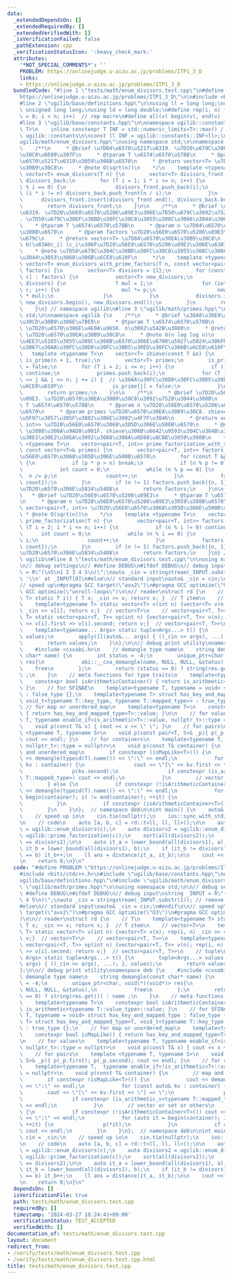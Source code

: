 ```yaml
---
data:
  _extendedDependsOn: []
  _extendedRequiredBy: []
  _extendedVerifiedWith: []
  _isVerificationFailed: false
  _pathExtension: cpp
  _verificationStatusIcon: ':heavy_check_mark:'
  attributes:
    '*NOT_SPECIAL_COMMENTS*': ''
    PROBLEM: https://onlinejudge.u-aizu.ac.jp/problems/ITP1_3_D
    links:
    - https://onlinejudge.u-aizu.ac.jp/problems/ITP1_3_D
  bundledCode: "#line 1 \"tests/math/enum_divisors.test.cpp\"\n#define PROBLEM \"\
    https://onlinejudge.u-aizu.ac.jp/problems/ITP1_3_D\"\n\n#include <bits/stdc++.h>\n\
    #line 2 \"ugilib/base/definitions.hpp\"\n\nusing ll = long long;\nusing ull =\
    \ unsigned long long;\nusing ld = long double;\n#define rep(i, n) for(size_t i\
    \ = 0; i < n; i++)  // rep macro\n#define all(v) begin(v), end(v)  // all iterator\n\
    #line 3 \"ugilib/base/constants.hpp\"\n\nnamespace ugilib::constants {\n    template<typename\
    \ T>\n    inline constexpr T INF = std::numeric_limits<T>::max() / 2;\n} // namespace\
    \ ugilib::constants\n\nconst ll INF = ugilib::constants::INF<ll>;\n#line 3 \"\
    ugilib/math/enum_divisors.hpp\"\nusing namespace std;\n\nnamespace ugilib {\n\
    \    /**\n     * @brief \u7D04\u6570\u5217\u6319. \u7D50\u679C\u306F\u30BD\u30FC\
    \u30C8\u6E08\u307F\n     * @tparam T \u6574\u6570\u578B\n     * @param n \u7D04\
    \u6570\u5217\u6319\u3059\u308B\u6570\n     * @return vector<T> \u7D04\u6570\u30EA\
    \u30B9\u30C8\n     * @note O(sqrt(n))\n    */\n    template <typename T>\n   \
    \ vector<T> enum_divisors(T n) {\n        vector<T> divisors_front;\n        deque<T>\
    \ divisors_back;\n        for (T i = 1; i * i <= n; i++) {\n            if (n\
    \ % i == 0) {\n                divisors_front.push_back(i);\n                if\
    \ (i * i != n) divisors_back.push_front(n / i);\n            }\n        }\n  \
    \      divisors_front.insert(divisors_front.end(), divisors_back.begin(), divisors_back.end());\n\
    \        return divisors_front;\n    }\n\n    /**\n     * @brief \u7D04\u6570\u5217\
    \u6319. \u7D20\u56E0\u6570\u5206\u89E3\u306E\u7D50\u679C\u3092\u7528\u3044\u308B\
    . \u7D50\u679C\u306F\u30BD\u30FC\u30C8\u3055\u308C\u3066\u3044\u306A\u3044\n \
    \    * @tparam T \u6574\u6570\u578B\n     * @param n \u7D04\u6570\u5217\u6319\u3059\
    \u308B\u6570\n     * @param factors \u7D20\u56E0\u6570\u5206\u89E3\u306E\u7D50\
    \u679C\n     * @return vector<T> \u7D04\u6570\u30EA\u30B9\u30C8\n     * @note\
    \ O(\u03A0c_i) (c_i\u306F\u7D20\u56E0\u6570\u5206\u89E3\u306E\u6307\u6570)\n \
    \    * @note \u7D50\u679C\u304C\u30BD\u30FC\u30C8\u3055\u308C\u3066\u3044\u306A\
    \u3044\u3053\u3068\u306B\u6CE8\u610F\n     */\n    template <typename T>\n   \
    \ vector<T> enum_divisors_with_prime_factors(T n, const vector<pair<T, int>>&\
    \ factors) {\n        vector<T> divisors = {1};\n        for (const auto& [p,\
    \ c] : factors) {\n            vector<T> new_divisors;\n            for (T d :\
    \ divisors) {\n                T mul = 1;\n                for (int i = 0; i <\
    \ c; i++) {\n                    mul *= p;\n                    new_divisors.push_back(d\
    \ * mul);\n                }\n            }\n            divisors.insert(divisors.end(),\
    \ new_divisors.begin(), new_divisors.end());\n        }\n        return divisors;\n\
    \    }\n} // namespace ugilib\n#line 3 \"ugilib/math/primes.hpp\"\nusing namespace\
    \ std;\n\nnamespace ugilib {\n    /**\n     * @brief \u30A8\u30E9\u30C8\u30B9\u30C6\
    \u30CD\u30B9\u306E\u7BE9\n     * @tparam T \u6574\u6570\u578B\n     * @param n\
    \ \u7D20\u6570\u306E\u4E0A\u9650. n\u3092\u542B\u3080\n     * @return vector<T>\
    \ \u7D20\u6570\u30EA\u30B9\u30C8\n     * @note O(n log log n)\n     * @note j\u306B\
    \u4EE3\u5165\u3055\u308C\u308B\u6570\u306E\u6700\u5927\u5024\u306FN^2\u306A\u306E\
    \u3067\u30AA\u30FC\u30D0\u30FC\u30D5\u30ED\u30FC\u306B\u6CE8\u610F\n    */\n \
    \   template <typename T>\n    vector<T> shieve(const T &n) {\n        vector<bool>\
    \ is_prime(n + 1, true);\n        vector<T> primes;\n        is_prime[0] = is_prime[1]\
    \ = false;\n        for (T i = 2; i <= n; i++) {\n            if (!is_prime[i])\
    \ continue;\n            primes.push_back(i);\n            for (T j = i * i; 0\
    \ <= j && j <= n; j += i) {  // \u30AA\u30FC\u30D0\u30FC\u30D5\u30ED\u30FC\u306B\
    \u6CE8\u610F\n                is_prime[j] = false;\n            }\n        }\n\
    \        return primes;\n    }\n\n    /**\n     * @brief \u7D20\u56E0\u6570\u5206\
    \u89E3. \u7D20\u6570\u30EA\u30B9\u30C8\u3092\u7528\u3044\u308B\n     * @tparam\
    \ T \u6574\u6570\u578B\n     * @param n \u7D20\u56E0\u6570\u5206\u89E3\u3059\u308B\
    \u6570\n     * @param primes \u7D20\u6570\u30EA\u30B9\u30C8. shieve\u3067\u53D6\
    \u5F97\u3057\u305F\u3082\u306E\u3092\u4F7F\u3046\n     * @return vector<pair<T,\
    \ int>> \u7D20\u56E0\u6570\u3068\u305D\u306E\u500B\u6570\n     * @note O(sqrt(n))\
    \ \u3088\u308A\u9AD8\u901F. shieve\u306B\u6642\u9593\u304C\u304B\u304B\u308A\uFF0C\
    \u30E1\u30E2\u30EA\u3092\u3088\u308A\u6D88\u8CBB\u3059\u308B\n    */\n    template\
    \ <typename T>\n    vector<pair<T, int>> prime_factorization_with_shieve(T n,\
    \ const vector<T>& primes) {\n        vector<pair<T, int>> factors;  // \u7D20\
    \u56E0\u6570\u3068\u305D\u306E\u500B\u6570\n        for (const T &p : primes)\
    \ {\n            if (p * p > n) break;\n            if (n % p != 0) continue;\n\
    \            int count = 0;\n            while (n % p == 0) {\n              \
    \  n /= p;\n                count++;\n            }\n            factors.push_back({p,\
    \ count});\n        }\n        if (n != 1) factors.push_back({n, 1});  // n\u304C\
    \u7D20\u6570\u306E\u5834\u5408\n        return factors;\n    }\n\n    /**\n  \
    \   * @brief \u7D20\u56E0\u6570\u5206\u89E3\n     * @tparam T \u6574\u6570\u578B\
    \n     * @param n \u7D20\u56E0\u6570\u5206\u89E3\u3059\u308B\u6570\n     * @return\
    \ vector<pair<T, int>> \u7D20\u56E0\u6570\u3068\u305D\u306E\u500B\u6570\n    \
    \ * @note O(sqrt(n))\n    */\n    template <typename T>\n    vector<pair<T, int>>\
    \ prime_factorization(T n) {\n        vector<pair<T, int>> factors;\n        for\
    \ (T i = 2; i * i <= n; i++) {\n            if (n % i != 0) continue;\n      \
    \      int count = 0;\n            while (n % i == 0) {\n                n /=\
    \ i;\n                count++;\n            }\n            factors.push_back({i,\
    \ count});\n        }\n        if (n != 1) factors.push_back({n, 1});  // n\u304C\
    \u7D20\u6570\u306E\u5834\u5408\n        return factors;\n    }\n} // namespace\
    \ ugilib\n#line 8 \"tests/math/enum_divisors.test.cpp\"\n\nusing namespace std;\n\
    \n// debug settings\n// #define DEBUG\n#ifdef DEBUG\n// debug input\nstring _INPUT\
    \ = R\"(\n5\n1 2 3 4 5\n)\";\nauto _cin = stringstream(_INPUT.substr(1)); // remove\
    \ '\\n' at _INPUT[0]\n#else\n// standard input\nauto& _cin = cin;\n#endif\n\n\
    // speed up\n#pragma GCC target(\"avx2\")\n#pragma GCC optimize(\"O3\")\n#pragma\
    \ GCC optimize(\"unroll-loops\")\n\n// reader\nstruct rd {\n    // T\n    template<typename\
    \ T> static T i() { T x; _cin >> x; return x; }  // T item\n    // vector<T>\n\
    \    template<typename T> static vector<T> v(int n) {vector<T> v(n); rep(i, n)\
    \ _cin >> v[i]; return v;}  // vector<T>\n    // vector<pair<T, T>>\n    template<typename\
    \ T> static vector<pair<T, T>> vp(int n) {vector<pair<T, T>> v(n); rep(i, n) _cin\
    \ >> v[i].first >> v[i].second; return v;}  // vector<pair<T, T>>\n    // tuple\n\
    \    template<typename... Args> static tuple<Args...> t() {\n        tuple<Args...>\
    \ values;\n        apply([](auto&... args) { ((_cin >> args), ...); }, values);\n\
    \        return values;\n    }\n};\n\n// debug print utility\nnamespace deb {\n\
    \    #include <cxxabi.h>\n    // demangle type name\n    string demangle(const\
    \ char* name) {\n        int status = -4;\n        unique_ptr<char, void(*)(void*)>\
    \ res{\n            abi::__cxa_demangle(name, NULL, NULL, &status),\n        \
    \    free\n        };\n        return (status == 0) ? string(res.get()) : name\
    \ ;\n    }\n    // meta functions for type traits\n    template<typename T>\n\
    \    constexpr bool isArithmeticContainer() { return is_arithmetic<typename T::value_type>::value;\
    \ }\n    // for SFINAE\n    template<typename T, typename = void> struct has_key_and_mapped_type\
    \ : false_type {};\n    template<typename T> struct has_key_and_mapped_type<T,\
    \ void_t<typename T::key_type, typename T::mapped_type>> : true_type {};\n   \
    \ // for map or unordered_map\n    template<typename T>\n    constexpr bool isMapLike()\
    \ { return has_key_and_mapped_type<T>::value; }\n\n    // for values\n    template<typename\
    \ T, typename enable_if<is_arithmetic<T>::value, nullptr_t>::type = nullptr>\n\
    \    void p(const T& x) { cout << x << \" \"; }\n    // for pairs\n    template\
    \ <typename T, typename S>\n    void p(const pair<T, S>& _p){ p(_p.first); p(_p.second);\
    \ cout << endl; }\n    // for containers\n    template<typename T,  typename enable_if<!is_arithmetic<T>::value,\
    \ nullptr_t>::type = nullptr>\n    void p(const T& container) {\n        // map\
    \ and unordered_map\n        if constexpr (isMapLike<T>()) {\n            cout\
    \ << demangle(typeid(T).name()) << \":\" << endl;\n            for (const auto&\
    \ kv : container) {\n                cout << \"[\" << kv.first << \"] => \";\n\
    \                p(kv.second);\n                if constexpr (is_arithmetic_v<typename\
    \ T::mapped_type>) cout << endl;\n            }\n        // vector or set or others\n\
    \        } else {\n            if constexpr (!isArithmeticContainer<T>()) cout\
    \ << demangle(typeid(T).name()) << \":\" << endl;\n            for (auto it =\
    \ begin(container); it != end(container); ++it) {\n                p(*it);\n \
    \           }\n            if constexpr (isArithmeticContainer<T>()) cout << endl;\n\
    \        }\n    }\n};  // namespace deb\n\nint main() {\n    auto& cin = _cin;\n\
    \    // speed up io\n    cin.tie(nullptr);\n    ios::sync_with_stdio(false);\n\
    \n    // code\n    auto [a, b, c] = rd::t<ll, ll, ll>();\n\n    auto divisors1\
    \ = ugilib::enum_divisors(c);\n    auto divisors2 = ugilib::enum_divisors_with_prime_factors(c,\
    \ ugilib::prime_factorization(c));\n    sort(all(divisors2));\n    assert(divisors1\
    \ == divisors2);\n\n    auto it_a = lower_bound(all(divisors1), a);\n    auto\
    \ it_b = lower_bound(all(divisors1), b);\n    if (it_b != divisors1.end() && *it_b\
    \ == b) it_b++;\n    ll ans = distance(it_a, it_b);\n\n    cout << ans << endl;\n\
    \n    return 0;\n}\n"
  code: "#define PROBLEM \"https://onlinejudge.u-aizu.ac.jp/problems/ITP1_3_D\"\n\n\
    #include <bits/stdc++.h>\n#include \"ugilib/base/constants.hpp\"\n#include \"\
    ugilib/base/definitions.hpp\"\n#include \"ugilib/math/enum_divisors.hpp\"\n#include\
    \ \"ugilib/math/primes.hpp\"\n\nusing namespace std;\n\n// debug settings\n//\
    \ #define DEBUG\n#ifdef DEBUG\n// debug input\nstring _INPUT = R\"(\n5\n1 2 3\
    \ 4 5\n)\";\nauto _cin = stringstream(_INPUT.substr(1)); // remove '\\n' at _INPUT[0]\n\
    #else\n// standard input\nauto& _cin = cin;\n#endif\n\n// speed up\n#pragma GCC\
    \ target(\"avx2\")\n#pragma GCC optimize(\"O3\")\n#pragma GCC optimize(\"unroll-loops\"\
    )\n\n// reader\nstruct rd {\n    // T\n    template<typename T> static T i() {\
    \ T x; _cin >> x; return x; }  // T item\n    // vector<T>\n    template<typename\
    \ T> static vector<T> v(int n) {vector<T> v(n); rep(i, n) _cin >> v[i]; return\
    \ v;}  // vector<T>\n    // vector<pair<T, T>>\n    template<typename T> static\
    \ vector<pair<T, T>> vp(int n) {vector<pair<T, T>> v(n); rep(i, n) _cin >> v[i].first\
    \ >> v[i].second; return v;}  // vector<pair<T, T>>\n    // tuple\n    template<typename...\
    \ Args> static tuple<Args...> t() {\n        tuple<Args...> values;\n        apply([](auto&...\
    \ args) { ((_cin >> args), ...); }, values);\n        return values;\n    }\n\
    };\n\n// debug print utility\nnamespace deb {\n    #include <cxxabi.h>\n    //\
    \ demangle type name\n    string demangle(const char* name) {\n        int status\
    \ = -4;\n        unique_ptr<char, void(*)(void*)> res{\n            abi::__cxa_demangle(name,\
    \ NULL, NULL, &status),\n            free\n        };\n        return (status\
    \ == 0) ? string(res.get()) : name ;\n    }\n    // meta functions for type traits\n\
    \    template<typename T>\n    constexpr bool isArithmeticContainer() { return\
    \ is_arithmetic<typename T::value_type>::value; }\n    // for SFINAE\n    template<typename\
    \ T, typename = void> struct has_key_and_mapped_type : false_type {};\n    template<typename\
    \ T> struct has_key_and_mapped_type<T, void_t<typename T::key_type, typename T::mapped_type>>\
    \ : true_type {};\n    // for map or unordered_map\n    template<typename T>\n\
    \    constexpr bool isMapLike() { return has_key_and_mapped_type<T>::value; }\n\
    \n    // for values\n    template<typename T, typename enable_if<is_arithmetic<T>::value,\
    \ nullptr_t>::type = nullptr>\n    void p(const T& x) { cout << x << \" \"; }\n\
    \    // for pairs\n    template <typename T, typename S>\n    void p(const pair<T,\
    \ S>& _p){ p(_p.first); p(_p.second); cout << endl; }\n    // for containers\n\
    \    template<typename T,  typename enable_if<!is_arithmetic<T>::value, nullptr_t>::type\
    \ = nullptr>\n    void p(const T& container) {\n        // map and unordered_map\n\
    \        if constexpr (isMapLike<T>()) {\n            cout << demangle(typeid(T).name())\
    \ << \":\" << endl;\n            for (const auto& kv : container) {\n        \
    \        cout << \"[\" << kv.first << \"] => \";\n                p(kv.second);\n\
    \                if constexpr (is_arithmetic_v<typename T::mapped_type>) cout\
    \ << endl;\n            }\n        // vector or set or others\n        } else\
    \ {\n            if constexpr (!isArithmeticContainer<T>()) cout << demangle(typeid(T).name())\
    \ << \":\" << endl;\n            for (auto it = begin(container); it != end(container);\
    \ ++it) {\n                p(*it);\n            }\n            if constexpr (isArithmeticContainer<T>())\
    \ cout << endl;\n        }\n    }\n};  // namespace deb\n\nint main() {\n    auto&\
    \ cin = _cin;\n    // speed up io\n    cin.tie(nullptr);\n    ios::sync_with_stdio(false);\n\
    \n    // code\n    auto [a, b, c] = rd::t<ll, ll, ll>();\n\n    auto divisors1\
    \ = ugilib::enum_divisors(c);\n    auto divisors2 = ugilib::enum_divisors_with_prime_factors(c,\
    \ ugilib::prime_factorization(c));\n    sort(all(divisors2));\n    assert(divisors1\
    \ == divisors2);\n\n    auto it_a = lower_bound(all(divisors1), a);\n    auto\
    \ it_b = lower_bound(all(divisors1), b);\n    if (it_b != divisors1.end() && *it_b\
    \ == b) it_b++;\n    ll ans = distance(it_a, it_b);\n\n    cout << ans << endl;\n\
    \n    return 0;\n}\n"
  dependsOn: []
  isVerificationFile: true
  path: tests/math/enum_divisors.test.cpp
  requiredBy: []
  timestamp: '2024-03-27 18:24:41+09:00'
  verificationStatus: TEST_ACCEPTED
  verifiedWith: []
documentation_of: tests/math/enum_divisors.test.cpp
layout: document
redirect_from:
- /verify/tests/math/enum_divisors.test.cpp
- /verify/tests/math/enum_divisors.test.cpp.html
title: tests/math/enum_divisors.test.cpp
---
```

